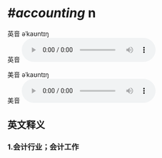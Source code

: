 # ***\#accounting*** n
英音 əˈkaʊntɪŋ  
英音
<audio src="./media/accounting1_AAC.aac" controls="controls"></audio>

美音 əˈkaʊntɪŋ  
美音
<audio src="./media/accounting2_AAC.aac" controls="controls"></audio>



  

英文释义
---
### 1.**会计行业；会计工作**  


